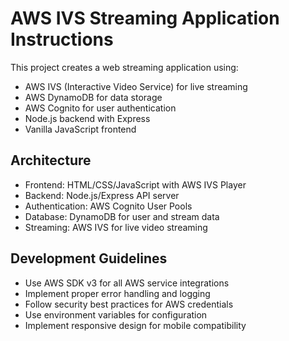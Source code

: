 # AWS IVS Streaming Application Instructions

This project creates a web streaming application using:
- AWS IVS (Interactive Video Service) for live streaming
- AWS DynamoDB for data storage
- AWS Cognito for user authentication
- Node.js backend with Express
- Vanilla JavaScript frontend

## Architecture
- Frontend: HTML/CSS/JavaScript with AWS IVS Player
- Backend: Node.js/Express API server
- Authentication: AWS Cognito User Pools
- Database: DynamoDB for user and stream data
- Streaming: AWS IVS for live video streaming

## Development Guidelines
- Use AWS SDK v3 for all AWS service integrations
- Implement proper error handling and logging
- Follow security best practices for AWS credentials
- Use environment variables for configuration
- Implement responsive design for mobile compatibility